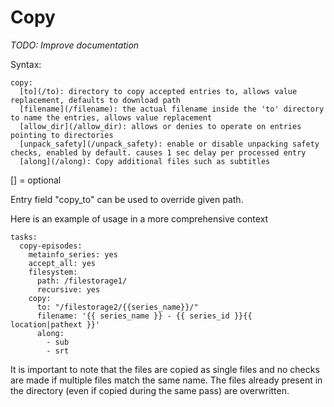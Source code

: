 # Copy
*TODO: Improve documentation*

Syntax:

```
copy:
  [to](/to): directory to copy accepted entries to, allows value replacement, defaults to download path
  [filename](/filename): the actual filename inside the 'to' directory to name the entries, allows value replacement
  [allow_dir](/allow_dir): allows or denies to operate on entries pointing to directories
  [unpack_safety](/unpack_safety): enable or disable unpacking safety checks, enabled by default. causes 1 sec delay per processed entry
  [along](/along): Copy additional files such as subtitles
```

[] = optional

Entry field "copy_to" can be used to override given path.

Here is an example of usage in a more comprehensive context

```
tasks:
  copy-episodes:
    metainfo_series: yes 
    accept_all: yes 
    filesystem:
      path: /filestorage1/
      recursive: yes 
    copy:
      to: "/filestorage2/{{series_name}}/"
      filename: '{{ series_name }} - {{ series_id }}{{ location|pathext }}'
      along:
        - sub
        - srt
```

It is important to note that the files are copied as single files and no checks are made if multiple files match the same name. The files already present in the directory (even if copied during the same pass) are overwritten.